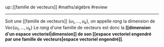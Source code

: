 up::[[famille de vecteurs]]
#maths/algèbre #review 

----
Soit une [[famille de vecteurs]] $\{u_1,\ldots,u_k\}$, on appelle _rang_ la dimension de $Vec \{u_1,\ldots,u_k\}$
Le _rang_ d'une famille de vecteurs est donc la **[[dimension d'un espace vectoriel|dimension]] de son [[espace vectoriel engendré par une famille de vecteurs|espace vectoriel engendré]]**.


